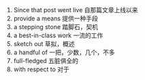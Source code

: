 1. Since that post went live
自那篇文章上线以来
2. provide a means 
提供一种手段
3. a stepping stone
踏脚石，契机
4. a best-in-class work
一流的工作
5. sketch out
草拟，概述
6. a handful of 
一把，少数，几个，不多
7. full-fledged
五脏俱全的
8. with respect to
对于